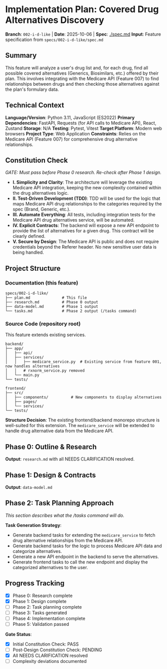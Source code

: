 # Implementation Plan: Covered Drug Alternatives Discovery

**Branch**: `002-i-d-like` | **Date**: 2025-10-06 | **Spec**: [./spec.md](./spec.md)
**Input**: Feature specification from `specs/002-i-d-like/spec.md`

## Summary
This feature will analyze a user's drug list and, for each drug, find all possible covered alternatives (Generics, Biosimilars, etc.) offered by their plan. This involves integrating with the Medicare API (Feature 007) to find relationships between drugs and then checking those alternatives against the plan's formulary data.

## Technical Context
**Language/Version**: Python 3.11, JavaScript (ES2022)
**Primary Dependencies**: FastAPI, Requests (for API calls to Medicare API), React, Zustand
**Storage**: N/A
**Testing**: Pytest, Vitest
**Target Platform**: Modern web browsers
**Project Type**: Web Application
**Constraints**: Relies on the Medicare API (Feature 007) for comprehensive drug alternative relationships.

## Constitution Check
*GATE: Must pass before Phase 0 research. Re-check after Phase 1 design.*

- **I. Simplicity and Clarity**: The architecture will leverage the existing Medicare API integration, keeping the new complexity contained within the drug alternatives logic.
- **II. Test-Driven Development (TDD)**: TDD will be used for the logic that maps Medicare API drug relationships to the categories required by the spec (Brand, Generic, etc.).
- **III. Automate Everything**: All tests, including integration tests for the Medicare API drug alternatives service, will be automated.
- **IV. Explicit Contracts**: The backend will expose a new API endpoint to provide the list of alternatives for a given drug. This contract will be clearly defined.
- **V. Secure by Design**: The Medicare API is public and does not require credentials beyond the Referer header. No new sensitive user data is being handled.

## Project Structure

### Documentation (this feature)
```
specs/002-i-d-like/
├── plan.md              # This file
├── research.md          # Phase 0 output
├── data-model.md        # Phase 1 output
└── tasks.md             # Phase 2 output (/tasks command)
```

### Source Code (repository root)
This feature extends existing services.
```
backend/
├── app/
│   ├── api/
│   ├── services/        
│   │   ├── medicare_service.py  # Existing service from feature 001, now handles alternatives
│   │   # rxnorm_service.py removed
│   └── main.py
└── tests/

frontend/
├── src/
│   ├── components/          # New components to display alternatives
│   ├── pages/
│   └── services/       
└── tests/
```

**Structure Decision**: The existing frontend/backend monorepo structure is well-suited for this extension. The `medicare_service` will be extended to handle drug alternative data from the Medicare API.

## Phase 0: Outline & Research
**Output**: `research.md` with all NEEDS CLARIFICATION resolved.

## Phase 1: Design & Contracts
**Output**: `data-model.md`

## Phase 2: Task Planning Approach
*This section describes what the /tasks command will do.*

**Task Generation Strategy**:
- Generate backend tasks for extending the `medicare_service` to fetch drug alternative relationships from the Medicare API.
- Generate backend tasks for the logic to process Medicare API data and categorize alternatives.
- Generate a new API endpoint in the backend to serve the alternatives.
- Generate frontend tasks to call the new endpoint and display the categorized alternatives to the user.

## Progress Tracking
- [X] Phase 0: Research complete
- [X] Phase 1: Design complete
- [ ] Phase 2: Task planning complete
- [ ] Phase 3: Tasks generated
- [ ] Phase 4: Implementation complete
- [ ] Phase 5: Validation passed

**Gate Status**:
- [X] Initial Constitution Check: PASS
- [ ] Post-Design Constitution Check: PENDING
- [X] All NEEDS CLARIFICATION resolved
- [ ] Complexity deviations documented
